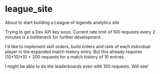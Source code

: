 # league_site
About to start building a League of legends analytics site

Trying to get a Dev API key soon. Current rate limit of 100 requests every 2 minutes is a bottleneck for further development.

I'd like to implement skill orders, build orders and rank of each individual player in the expanded match history entry. But this already requires (10+10)*10 = 200 requests for a match history of 10 entries.

I might be able to do the leaderboards even with 100 requests. Will see!
